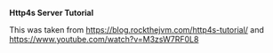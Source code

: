**Http4s Server Tutorial**

This was taken from https://blog.rockthejvm.com/http4s-tutorial/ and https://www.youtube.com/watch?v=M3zsW7RF0L8
